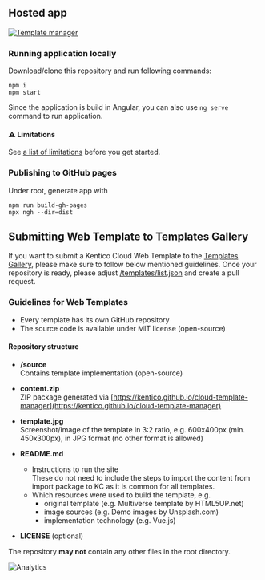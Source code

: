 ## Hosted app 
[![Template manager](https://img.shields.io/badge/-Template%20Manager-brightgreen.svg)](https://kentico.github.io/cloud-template-manager/)

### Running application locally

Download/clone this repository and run following commands:

```
npm i
npm start 
```

Since the application is build in Angular, you can also use `ng serve` command to run application.

#### :warning: Limitations

See [a list of limitations](https://kentico.github.io/cloud-template-manager/limitations) before you get started.

### Publishing to GitHub pages

Under root, generate app with

```
npm run build-gh-pages
npx ngh --dir=dist
```

## Submitting Web Template to Templates Gallery

If you want to submit a Kentico Cloud Web Template to the [Templates Gallery](https://kentico.github.io/cloud-template-manager/templates), please make sure to follow below mentioned guidelines. Once your repository is ready, please adjust [/templates/list.json](/templates/list.json) and create a pull request.

### Guidelines for Web Templates
* Every template has its own GitHub repository
* The source code is available under MIT license (open-source)

#### Repository structure

* **/source**<br>Contains template implementation (open-source)
    
* **content.zip**<br>ZIP package generated via [https://kentico.github.io/cloud-template-manager](https://kentico.github.io/cloud-template-manager)

* **template.jpg**<br>Screenshot/image of the template in 3:2 ratio, e.g. 600x400px (min. 450x300px), in JPG format (no other format is allowed)

* **README.md**
  * Instructions to run the site<br>These do not need to include the steps to import the content from import package to KC as it is common for all templates.
  * Which resources were used to build the template, e.g.
    * original template (e.g. Multiverse template by HTML5UP.net)
    * image sources (e.g. Demo images by Unsplash.com)
    * implementation technology (e.g. Vue.js)
* **LICENSE** (optional)

The repository **may not** contain any other files in the root directory.


![Analytics](https://kentico-ga-beacon.azurewebsites.net/api/UA-69014260-4/Kentico/cloud-template-manager?pixel)
